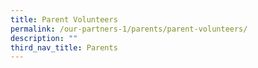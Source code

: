 ```yaml
---
title: Parent Volunteers
permalink: /our-partners-1/parents/parent-volunteers/
description: ""
third_nav_title: Parents
---
```

